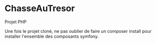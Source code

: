 # ChasseAuTresor
Projet PHP


Une fois le projet cloné, ne pas oublier de faire un composer install pour installer l'ensemble des composants symfony.
